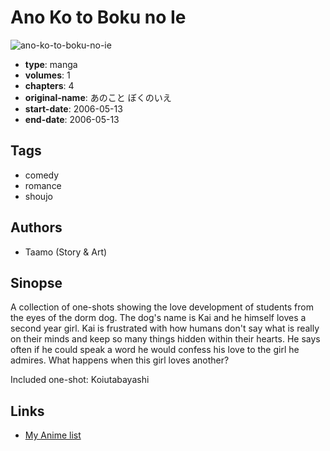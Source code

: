 # Ano Ko to Boku no Ie

![ano-ko-to-boku-no-ie](https://cdn.myanimelist.net/images/manga/3/200232.jpg)

-   **type**: manga
-   **volumes**: 1
-   **chapters**: 4
-   **original-name**: あのこと ぼくのいえ
-   **start-date**: 2006-05-13
-   **end-date**: 2006-05-13

## Tags

-   comedy
-   romance
-   shoujo

## Authors

-   Taamo (Story & Art)

## Sinopse

A collection of one-shots showing the love development of students from the eyes of the dorm dog. The dog's name is Kai and he himself loves a second year girl. Kai is frustrated with how humans don't say what is really on their minds and keep so many things hidden within their hearts. He says often if he could speak a word he would confess his love to the girl he admires. What happens when this girl loves another?

Included one-shot:
Koiutabayashi

## Links

-   [My Anime list](https://myanimelist.net/manga/8439/Ano_Ko_to_Boku_no_Ie)
